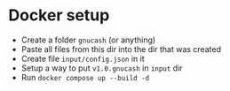 # Docker setup

- Create a folder `gnucash` (or anything)
- Paste all files from this dir into the dir that was created
- Create file `input/config.json` in it
- Setup a way to put `v1.0.gnucash` in `input` dir
- Run `docker compose up --build -d`                                                                         
